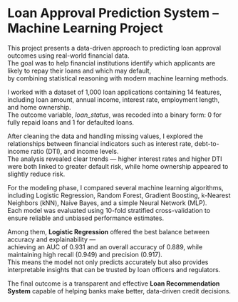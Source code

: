 # Loan Approval Prediction System – Machine Learning Project

This project presents a data-driven approach to predicting loan approval outcomes using real-world financial data.  
The goal was to help financial institutions identify which applicants are likely to repay their loans and which may default,  
by combining statistical reasoning with modern machine learning methods.

I worked with a dataset of 1,000 loan applications containing 14 features, including loan amount, annual income, interest rate, employment length, and home ownership.  
The outcome variable, *loan_status*, was recoded into a binary form: 0 for fully repaid loans and 1 for defaulted loans.

After cleaning the data and handling missing values, I explored the relationships between financial indicators such as interest rate, debt-to-income ratio (DTI), and income levels.  
The analysis revealed clear trends — higher interest rates and higher DTI were both linked to greater default risk, while home ownership appeared to slightly reduce risk.

For the modeling phase, I compared several machine learning algorithms, including Logistic Regression, Random Forest, Gradient Boosting, k-Nearest Neighbors (kNN), Naive Bayes, and a simple Neural Network (MLP).  
Each model was evaluated using 10-fold stratified cross-validation to ensure reliable and unbiased performance estimates.

Among them, **Logistic Regression** offered the best balance between accuracy and explainability —  
achieving an AUC of 0.931 and an overall accuracy of 0.889, while maintaining high recall (0.949) and precision (0.917).  
This means the model not only predicts accurately but also provides interpretable insights that can be trusted by loan officers and regulators.

The final outcome is a transparent and effective **Loan Recommendation System** capable of helping banks make better, data-driven credit decisions.
